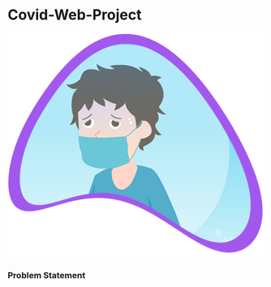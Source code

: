 # Covid-Web-Project
<img src="./images/banner-img.png" alt=""></img>

<h3>Problem Statement</h3>



